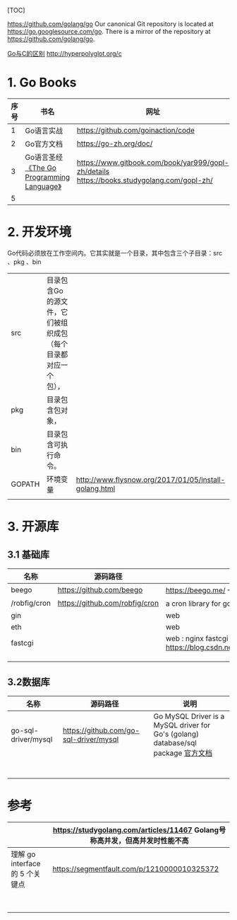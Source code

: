 [TOC]



https://github.com/golang/go   Our canonical Git repository is located at <https://go.googlesource.com/go>. There is a mirror of the repository at <https://github.com/golang/go>.

[Go与C的区别](http://hyperpolyglot.org/c)  http://hyperpolyglot.org/c

# 1. Go Books

| 序号 | 书名                                                         | 网址                                                         |
| ---- | ------------------------------------------------------------ | ------------------------------------------------------------ |
| 1    | Go语言实战                                                   | https://github.com/goinaction/code                           |
| 2    | Go官方文档                                                   | https://go-zh.org/doc/                                       |
| 3    | Go语言圣经[《The Go Programming Language》](http://gopl.io/) | https://www.gitbook.com/book/yar999/gopl-zh/details   https://books.studygolang.com/gopl-zh/ |
| 5    |                                                              |                                                              |

# 2. 开发环境

Go代码必须放在工作空间内。它其实就是一个目录，其中包含三个子目录：src 、pkg 、bin 

|        |                                                              |                                                       |
| ------ | ------------------------------------------------------------ | ----------------------------------------------------- |
| src    | 目录包含Go的源文件，它们被组织成包（每个目录都对应一个包）， |                                                       |
| pkg    | 目录包含包对象，                                             |                                                       |
| bin    | 目录包含可执行命令。                                         |                                                       |
| GOPATH | 环境变量                                                     | http://www.flysnow.org/2017/01/05/install-golang.html |
|        |                                                              |                                                       |



# 3. 开源库

## 3.1  基础库

| 名称         | 源码路径                       | 说明                                                         |
| ------------ | ------------------------------ | ------------------------------------------------------------ |
| beego        | https://github.com/beego       | https://beego.me/ 一个快速开发Go应用的http框架               |
| /robfig/cron | https://github.com/robfig/cron | a cron library for go 定时任务                               |
| gin          |                                | web                                                          |
| eth          |                                | web                                                          |
| fastcgi      |                                | web : nginx fastcgi https://blog.csdn.net/typ2004/article/details/39482245 |
|              |                                |                                                              |
|              |                                |                                                              |
|              |                                |                                                              |

## 3.2数据库

| 名称                | 源码路径                               | 说明                                                         |
| ------------------- | -------------------------------------- | ------------------------------------------------------------ |
| go-sql-driver/mysql | https://github.com/go-sql-driver/mysql | Go MySQL Driver is a MySQL driver for Go's (golang) database/sql package [官方文档](http://godoc.org/github.com/go-sql-driver/mysql) |
|                     |                                        |                                                              |
|                     |                                        |                                                              |
|                     |                                        |                                                              |
|                     |                                        |                                                              |
|                     |                                        |                                                              |
|                     |                                        |                                                              |
|                     |                                        |                                                              |

# 参考

|                                 | https://studygolang.com/articles/11467  Golang号称高并发，但高并发时性能不高 |
| ------------------------------- | ------------------------------------------------------------ |
| 理解 go interface 的 5 个关键点 | https://segmentfault.com/p/1210000010325372                  |
|                                 |                                                              |
|                                 |                                                              |
|                                 |                                                              |
|                                 |                                                              |
|                                 |                                                              |
|                                 |                                                              |
|                                 |                                                              |
|                                 |                                                              |





